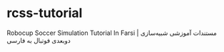 # rcss-tutorial
Robocup Soccer Simulation Tutorial In Farsi | مستندات آموزشی شبیه‌سازی دوبعدی فوتبال به فارسی
